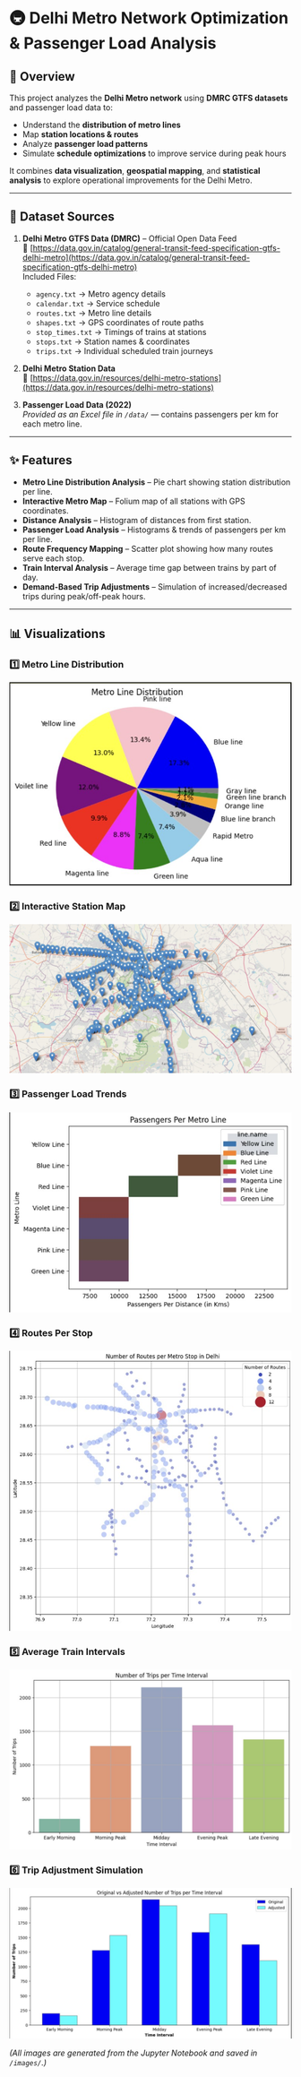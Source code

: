 # 🚇 Delhi Metro Network Optimization & Passenger Load Analysis

## 📌 Overview
This project analyzes the **Delhi Metro network** using **DMRC GTFS datasets** and passenger load data to:
- Understand the **distribution of metro lines**
- Map **station locations & routes**
- Analyze **passenger load patterns**
- Simulate **schedule optimizations** to improve service during peak hours

It combines **data visualization**, **geospatial mapping**, and **statistical analysis** to explore operational improvements for the Delhi Metro.

---

## 📂 Dataset Sources

1. **Delhi Metro GTFS Data (DMRC)** – Official Open Data Feed  
   🔗 [https://data.gov.in/catalog/general-transit-feed-specification-gtfs-delhi-metro](https://data.gov.in/catalog/general-transit-feed-specification-gtfs-delhi-metro)  
   Included Files:  
   - `agency.txt` → Metro agency details  
   - `calendar.txt` → Service schedule  
   - `routes.txt` → Metro line details  
   - `shapes.txt` → GPS coordinates of route paths  
   - `stop_times.txt` → Timings of trains at stations  
   - `stops.txt` → Station names & coordinates  
   - `trips.txt` → Individual scheduled train journeys  

2. **Delhi Metro Station Data**  
   🔗 [https://data.gov.in/resources/delhi-metro-stations](https://data.gov.in/resources/delhi-metro-stations)  

3. **Passenger Load Data (2022)**  
   *Provided as an Excel file in `/data/`* — contains passengers per km for each metro line.

---

## ✨ Features
- **Metro Line Distribution Analysis** – Pie chart showing station distribution per line.
- **Interactive Metro Map** – Folium map of all stations with GPS coordinates.
- **Distance Analysis** – Histogram of distances from first station.
- **Passenger Load Analysis** – Histograms & trends of passengers per km per line.
- **Route Frequency Mapping** – Scatter plot showing how many routes serve each stop.
- **Train Interval Analysis** – Average time gap between trains by part of day.
- **Demand-Based Trip Adjustments** – Simulation of increased/decreased trips during peak/off-peak hours.

---

## 📊 Visualizations

### 1️⃣ Metro Line Distribution
![Metro Line Distribution](images/metro_line_distribution.jpg)

### 2️⃣ Interactive Station Map
![Metro Station Map](images/metro_station_map.jpg)

### 3️⃣ Passenger Load Trends
![Passenger Load](images/passengers_load.jpg)

### 4️⃣ Routes Per Stop
![Routes per Stop](images/routes_per_stop.jpg)

### 5️⃣ Average Train Intervals
![Train Intervals](images/train_intervals.jpg)

### 6️⃣ Trip Adjustment Simulation
![Trip Adjustment](images/trip_adjustments.jpg)

*(All images are generated from the Jupyter Notebook and saved in `/images/`.)*
